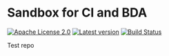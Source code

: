 # Sandbox for CI and BDA

[![Apache License 2.0](https://img.shields.io/badge/license-Apache%202.0-blue.svg)](http://www.apache.org/licenses/LICENSE-2.0.html)
[![Latest version](http://img.shields.io/badge/latest%20version-1.0.8.1-blue.svg)](http://services.interactive-instruments.de/etfdev-af/release/de/interactive_instruments/etf/tmp/etf-ci-bda-test/1.0.8.1/etf-ci-bda-test-1.0.8.1.jar)
[![Build Status](https://services.interactive-instruments.de/etfdev-ci/buildStatus/icon?job=etf-ci-bda-test)](https://services.interactive-instruments.de/etfdev-ci/job/etf-ci-bda-test/)

Test repo
